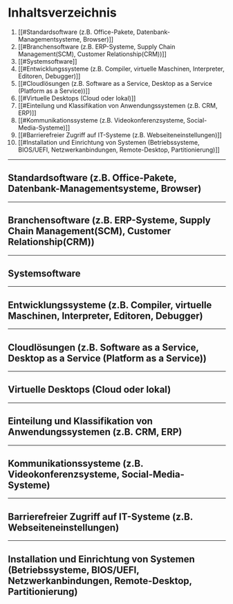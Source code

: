 # Inhaltsverzeichnis

1. [[#Standardsoftware (z.B. Office-Pakete, Datenbank-Managementsysteme, Browser)]]
2. [[#Branchensoftware (z.B. ERP-Systeme, Supply Chain Management(SCM), Customer Relationship(CRM))]]
3. [[#Systemsoftware]]
4. [[#Entwicklungssysteme (z.B. Compiler, virtuelle Maschinen, Interpreter, Editoren, Debugger)]]
5. [[#Cloudlösungen (z.B. Software as a Service, Desktop as a Service (Platform as a Service))]]
6. [[#Virtuelle Desktops (Cloud oder lokal)]]
7. [[#Einteilung und Klassifikation von Anwendungssystemen (z.B. CRM, ERP)]]
8. [[#Kommunikationssysteme (z.B. Videokonferenzsysteme, Social-Media-Systeme)]]
9. [[#Barrierefreier Zugriff auf IT-Systeme (z.B. Webseiteneinstellungen)]]
10. [[#Installation und Einrichtung von Systemen (Betriebssysteme, BIOS/UEFI, Netzwerkanbindungen, Remote-Desktop, Partitionierung)]]

----

## Standardsoftware (z.B. Office-Pakete, Datenbank-Managementsysteme, Browser) 






---

## Branchensoftware (z.B. ERP-Systeme, Supply Chain Management(SCM), Customer Relationship(CRM))



---

## Systemsoftware



---

## Entwicklungssysteme (z.B. Compiler, virtuelle Maschinen, Interpreter, Editoren, Debugger)




---

## Cloudlösungen (z.B. Software as a Service, Desktop as a Service (Platform as a Service))




---

## Virtuelle Desktops (Cloud oder lokal)





---

## Einteilung und Klassifikation von Anwendungssystemen (z.B. CRM, ERP)





---

## Kommunikationssysteme (z.B. Videokonferenzsysteme, Social-Media-Systeme)




---

## Barrierefreier Zugriff auf IT-Systeme (z.B. Webseiteneinstellungen)






---

## Installation und Einrichtung von Systemen (Betriebssysteme, BIOS/UEFI, Netzwerkanbindungen, Remote-Desktop, Partitionierung)